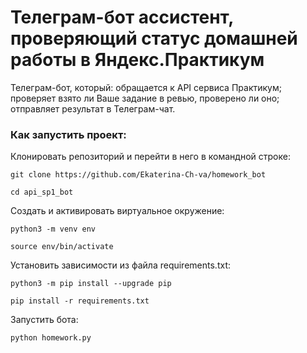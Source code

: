 # Телеграм-бот ассистент, проверяющий статус домашней работы в Яндекс.Практикум

Телеграм-бот, который:
обращается к API сервиса Практикум;
проверяет взято ли Ваше задание в ревью, проверено ли оно;
отправляет результат в Телеграм-чат.

### Как запустить проект:

Клонировать репозиторий и перейти в него в командной строке:

```
git clone https://github.com/Ekaterina-Ch-va/homework_bot
```

```
cd api_sp1_bot
```

Cоздать и активировать виртуальное окружение:

```
python3 -m venv env
```

```
source env/bin/activate
```

Установить зависимости из файла requirements.txt:

```
python3 -m pip install --upgrade pip
```

```
pip install -r requirements.txt
```


Запустить бота:

```
python homework.py
```
